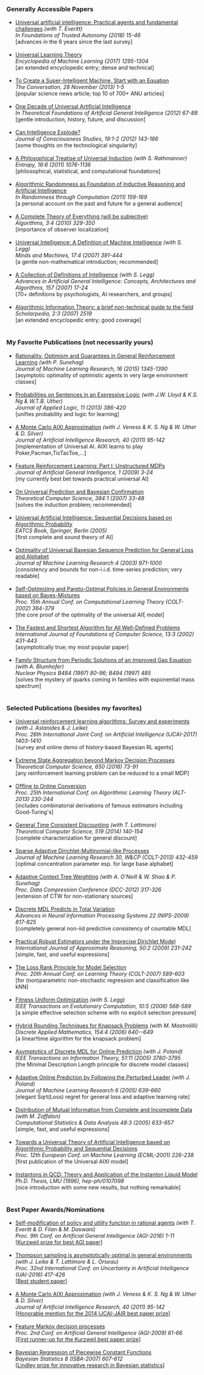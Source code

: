 <!-- ============================== -->
<h3><a name="simple">Generally Accessible Papers</a></h3>
<!-- ============================== -->
<ul>

<li><a href="http://hutter1.net/official/bib.htm#uaitas">Universal artificial intelligence: Practical agents and fundamental challenges</a> <i>(with T. Everitt)<br>
       In Foundations of Trusted Autonomy (2018) 15-46</i><br>
       [advances in the 6 years since the last survey]<br><br></li>
<li><a href="http://hutter1.net/official/bib.htm#unilearn">Universal Learning Theory</a><i><br>
       Encyclopedia of Machine Learning (2017) 1295-1304</i><br>
       [an extended encyclopedic entry; dense and technical]<br><br></li>
<li><a href="http://hutter1.net/official/bib.htm#uai4lay">To Create a Super-Intelligent Machine, Start with an Equation</a><br><i>
       The Conversation, 28 November (2013) 1-5</i><br>
       [popular science news article; top 10 of 700+ ANU articles]<br><br></li>
<li><a href="http://hutter1.net/official/bib.htm#uaigentle">One Decade of Universal Artificial Intelligence</a><i><br>
       In Theoretical Foundations of Artificial General Intelligence (2012) 67-88</i><br>
       [gentle introduction, history, future, and discussion]<br><br></li>
<li><a href="http://hutter1.net/official/bib.htm#singularity">Can Intelligence Explode?</a><i><br>
       Journal of Consciousness Studies, 19:1-2 (2012) 143-166</i><br>
       [some thoughts on the technological singularity]<br><br></li>
<li><a href="http://hutter1.net/official/bib.htm#uiphil">A Philosophical Treatise of Universal Induction</a> <i>(with S. Rathmanner)<br>
       Entropy, 16:6 (2011) 1076-1136</i><br>
       [philosophical, statistical, and computational foundations]<br><br></li>
<li><a href="http://hutter1.net/official/bib.htm#randai">Algorithmic Randomness as Foundation of Inductive Reasoning and Artificial Intelligence</a><i><br>
       In Randomness through Computation (2011) 159-169</i><br>
       [a personal account on the past and future for a general audience]<br><br></li>
<li><a href="http://hutter1.net/official/bib.htm#ctoex">A Complete Theory of Everything (will be subjective)</a><i><br>
       Algorithms, 3:4 (2010) 329-350</i><br>
       [importance of observer localization]<br><br></li>
<li><a href="http://hutter1.net/official/bib.htm#iorx">Universal Intelligence: A Definition of Machine Intelligence</a> <i>(with S. Legg)<br>
       Minds and Machines, 17:4 (2007) 391-444</i><br>
       [a gentle non-mathematical introduction; recommended]<br><br></li>
<li><a href="http://hutter1.net/official/bib.htm#idefs">A Collection of Definitions of Intelligence</a> <i>(with S. Legg)<br>
       Advances in Artificial General Intelligence: Concepts, Architectures and Algorithms, 157 (2007) 17-24</i><br>
       [70+ definitions by psychologists, AI researchers, and groups]<br><br></li>
<li><a href="http://hutter1.net/official/bib.htm#ait">Algorithmic Information Theory: a brief non-technical guide to the field</a> <i><br>
       Scholarpedia, 2:3 (2007) 2519</i><br>
       [an extended encyclopedic entry; good coverage]<br><br></li>
</ul>

<!-- ============================== -->
<h3><a name="favorite">My Favorite Publications (not necessarily yours)</a></h3>
<!-- ============================== -->

<ul>
<li><a href="http://hutter1.net/official/bib.htm#ratagentx">Rationality, Optimism and Guarantees in General Reinforcement Learning</a> <i>(with P. Sunehag)<br>
       Journal of Machine Learning Research, 16 (2015) 1345-1390</i><br>
       [asymptotic optimality of optimistic agents in very large environment classes]<br><br></li>
<li><a href="http://hutter1.net/official/bib.htm#problogic">Probabilities on Sentences in an Expressive Logic</a> <i>(with J.W. Lloyd &amp; K.S. Ng &amp; W.T.B. Uther)<br>
       Journal of Applied Logic, 11 (2013) 386-420</i><br>
       [unifies probability and logic for learning]<br><br></li>
<li><a href="http://hutter1.net/official/bib.htm#aixictwx">A Monte Carlo AIXI Approximation</a> <i>(with J. Veness &amp; K. S. Ng &amp; W. Uther &amp; D. Silver)<br>
       Journal of Artificial Intelligence Research, 40 (2011) 95-142</i><br>
       [implementation of Universal AI. AIXI learns to play Poker,Pacman,TicTacToe,...]<br><br></li>
<!--       [implementation &amp; application of the universal AI theory. AIXI learns to play Poker,Pacman,TicTacToe,...]<br><br></li> -->
<li><a href="http://hutter1.net/official/bib.htm#phimdpx">Feature Reinforcement Learning: Part I: Unstructured MDPs</a> <i><br>
       Journal of Artificial General Intelligence, 1 (2009) 3-24</i><br>
       [my currently best bet towards practical universal AI]<br><br></li>
<li><a href="http://hutter1.net/official/bib.htm#uspx">On Universal Prediction and Bayesian Confirmation</a> <i><br>
       Theoretical Computer Science, 384:1 (2007) 33-48</i><br>
       [solves the induction problem; recommended]<br><br></li>
<li><a href="http://hutter1.net/ai/uaibook.htm">Universal Artificial Intelligence: Sequential Decisions based on Algorithmic Probability</a> <i><br>
       EATCS Book, Springer, Berlin (2005)</i><br>
       [first complete and sound theory of AI]<br><br></li>
<!--       [elegant mathematical solution of the AI problem]<br><br></li> -->
<li><a href="http://hutter1.net/ai/optisp.htm">Optimality of Universal Bayesian Sequence Prediction for General Loss and Alphabet</a><br>
       <i>Journal of Machine Learning Research 4 (2003) 971-1000</i><br>
       [consistency and bounds for non-i.i.d. time-series prediction; very readable]<br><br></li>
<li><a href="http://hutter1.net/ai/selfopt.htm">Self-Optimizing and Pareto-Optimal Policies
       in General Environments based on Bayes-Mixtures</a><br>
       <i>Proc. 15th Annual Conf. on Computational Learning Theory (COLT-2002) 364-379</i><br>
       [the core proof of the optimality of the universal AI&#958; model]<br><br></li>
<li><a href="http://hutter1.net/ai/pfastprg.htm">
       The Fastest and Shortest Algorithm for All Well-Defined Problems</a><br>
       <i>International Journal of Foundations of Computer Science, 13:3 (2002) 431-443</i><br>
       [asymptotically true; my most popular paper]<br><br></li>
<li><a href="http://hutter1.net/physics/pfamily.htm">Family Structure from Periodic Solutions of an Improved Gap Equation</a> <i>(with A. Blumhofer)<br>
       Nuclear Physics B484 (1997) 80-96; B494 (1997) 485</i><br>
       [solves the mystery of quarks coming in families with exponential mass spectrum]<br><br></li>
</ul>

<!-- ============================== -->
<h3><a name="select">Selected Publications (besides my favorites)</a></h3>
<!-- ============================== -->
<!-- more selected publications
* Hutter:16aixideath (AGI),
* Hutter:15cnc (AAAI)
* Hutter:14pacmdpx (TCS) replace pacmdp
/ Hutter:12ctmrl (AAAI)
/ Hutter:11losspose (DICTA)
/ Hutter:10pdpx (ARXIV)
/ Hutter:09bayestreex (ARXIV)
? Hutter:09bcnax (BMCB)
/ Hutter:08phi (ARXIV)
-->

<ul>
<li><a href="http://hutter1.net/official/bib.htm#urlsurexp">Universal reinforcement learning algorithms: Survey and experiments</a> <i>(with J. Aslanides &amp; J. Leike)<br>
       Proc. 26th International Joint Conf. on Artificial Intelligence (IJCAI-2017) 1403-1410</i><br>
       [survey and online demo of history-based Bayesian RL agents]<br><br></li>
<li><a href="http://hutter1.net/official/bib.htm#exsaggx">Extreme State Aggregation beyond Markov Decision Processes</a> <i><br>
       Theoretical Computer Science, 650 (2016) 73-91</i><br>
       [any reinforcement learning problem can be reduced to a small MDP]<br><br></li>
<li><a href="http://hutter1.net/official/bib.htm#off2on">Offline to Online Conversion</a> <i><br>
       Proc. 25th International Conf. on Algorithmic Learning Theory (ALT-2013) 230-244</i><br>
       [includes combinatorial derivations of famous estimators including Good-Turing's]<br><br></li>
<li><a href="http://hutter1.net/official/bib.htm#tcdiscx">General Time Consistent Discounting</a> <i>(with T. Lattimore)<br>
       Theoretical Computer Science, 519 (2014) 140-154</i><br>
       [complete characterization for general discount]<br><br></li>
<li><a href="http://hutter1.net/official/bib.htm#sad">Sparse Adaptive Dirichlet-Multinomial-like Processes</a> <i><br>
       Journal of Machine Learning Research 30, W&amp;CP (COLT-2013) 432-459</i><br>
       [optimal concentration parameter esp. for large base alphabet]<br><br></li>
<!-- <li><a href="bib.htm#optopt">Optimistic Agents are Asymptotically Optimal</a> <i>(with P. Sunehag)<br>
       Proc. 25th Australasian Joint Conference on Artificial Intelligence (AusAI-2012) 15-26</i><br>
       [exploration strategy for general compact environment classes]<br><br></li> -->
<li><a href="http://hutter1.net/official/bib.htm#adapctw">Adaptive Context Tree Weighting</a> <i>(with A. O'Neill &amp; W. Shao &amp; P. Sunehag)<br>
       Proc. Data Compression Conference (DCC-2012) 317-326</i><br>
       [extension of CTW for non-stationary sources]<br><br></li>
<li><a href="http://hutter1.net/official/bib.htm#mdltvp">Discrete MDL Predicts in Total Variation</a> <i><br>
       Advances in Neural Information Processing Systems 22 (NIPS-2009) 817-825</i><br>
       [completely general non-iid predictive consistency of countable MDL]<br><br></li>
<li><a href="http://hutter1.net/official/bib.htm#idmx">Practical Robust Estimators under the Imprecise Dirichlet Model</a> <i><br>
       International Journal of Approximate Reasoning, 50:2 (2009) 231-242</i><br>
       [simple, fast, and useful expressions]<br><br></li>
<li><a href="http://hutter1.net/official/bib.htm#lorp">The Loss Rank Principle for Model Selection</a> <i><br>
       Proc. 20th Annual Conf. on Learning Theory (COLT-2007) 589-603</i><br>
       [for (non)parametric non-stochastic regression and classification like kNN]<br><br></li>
<!-- <li><a href="../ai/mlconvx.htm">Universal Convergence of Semimeasures on Individual Random Sequences</a> <i>(with An. A. Muchnik)<br>
       Proc. 15th International Conf. on Algorithmic Learning Theory (ALT-2004) 234-248</i></li> -->
<li><a href="http://hutter1.net/official/bib.htm#fuo">Fitness Uniform Optimization</a> <i>(with S. Legg)<br>
       IEEE Transactions on Evolutionary Computation, 10:5 (2006) 568-589</i><br>
       [a simple effective selection scheme with no explicit selection pressure]<br><br></li>
<li><a href="http://hutter1.net/ai/knapsack.htm">Hybrid Rounding Techniques for Knapsack Problems</a> <i>(with M. Mastrolilli)<br>
       Discrete Applied Mathematics, 154:4 (2006) 640--649</i><br>
       [a linear!time algorithm for the knapsack problem]<br><br></li>
<li><a href="http://hutter1.net/official/bib.htm#mdl2px">Asymptotics of Discrete MDL for Online Prediction</a> <i>(with J. Poland)<br>
       IEEE Transactions on Information Theory, 51:11 (2005) 3780-3795</i><br>
       [the Minimal Description Length principle for discrete model classes]<br><br></li>
<li><a href="http://hutter1.net/ai/expertx.htm">Adaptive Online Prediction by Following the Perturbed Leader</a> <i>(with J. Poland)<br>
       Journal of Machine Learning Research 6 (2005) 639-660</i><br>
       [elegant Sqrt(Loss) regret for general loss and adaptive learning rate]<br><br></li>
<!-- <li><a href="../ai/fussexp.htm">Tournament versus Fitness Uniform Selection</a> <i>(with S. Legg and A. Kumar)<br>
       Proc. 2004 Congress on Evolutionary Computation (CEC-2004) 2144-2151</i></li> -->
<li><a href="http://hutter1.net/ai/mifs.htm">Distribution of Mutual Information from Complete and Incomplete Data</a> <i>(with M. Zaffalon)<br>
       Computational Statistics &amp; Data Analysis 48:3 (2005) 633-657</i><br>
       [simple, fast, and useful expressions]<br><br></li>
<!-- <li><a href="../ai/unipriors.htm">One the Existence and Convergence of Computable Universal Priors</a> <i><br>
       Proc. 14th International Conf. on Algorithmic Learning Theory (ALT-2003) 298-312</i></li> -->
<!-- <li><a href="../ai/unimdl.htm">Sequence Prediction based on Monotone Complexity</a> <i><br>
       Proc. 16th Annual Conf. on Learning Theory (COLT-2003) 506-521</i></li> -->
<li><a href="http://hutter1.net/ai/paixi.htm">Towards a Universal Theory of Artificial
       Intelligence based on Algorithmic Probability and Sequential Decisions</a> <br>
       <i>Proc. 12th European Conf. on Machine Learning (ECML-2001) 226-238</i><br>
       [first publication of the Universal AIXI model]<br><br></li>
<li><a href="http://hutter1.net/physics/pdise.htm">Instantons in QCD: Theory and Application of the
       Instanton Liquid Model </a><br>
       <i>Ph.D. Thesis, LMU (1996), hep-ph/0107098</i><br>
       [nice introduction with some new results, but nothing remarkable]<br><br></li>
</ul>

<!-- ============================== -->
<h3><a name="best">Best Paper Awards/Nominations</a></h3>
<!-- ============================== -->
<!-- 
* Hutter:16selfmod (AGI) "Kurzweil Prize for Best AGI Paper"
* Hutter:16thompgrl (UAI) "Best student paper"
* Hutter:11aixictwx (JAIR) "Honorable Mention for the 2014 IJCAI-JAIR Best Paper Prize."
* Hutter:09phimdp (AGI) "First Runner-Up for the Kurzweil Best Paper Award"
* Hutter:07pcreg (ISBA) "Lindley best paper prize"
-->

<ul>
<li><a href="http://hutter1.net/official/bib.htm#selfmod">Self-modification of policy and utility function in rational agents</a> <i>(with T. Everitt &amp; D. Filan &amp; M. Daswani)<br>
       Proc. 9th Conf. on Artificial General Intelligence (AGI-2016) 1-11</i><br>
       [<a href="http://agi-conf.org/2016/prizes/">Kurzweil prize for best AGI paper</a>]<br><br></li>
<li><a href="http://hutter1.net/official/bib.htm#thompgrl">Thompson sampling is asymptotically optimal in general environments</a> <i>(with J. Leike &amp; T. Lattimore &amp; L. Orseau)<br>
       Proc. 32nd International Conf. on Uncertainty in Artificial  Intelligence (UAI-2016) 417-426</i><br>
       [<a href="http://auai.org/uai2016/program.php">Best student paper</a>]<br><br></li>
<li><a href="http://hutter1.net/official/bib.htm#aixictwx">A Monte Carlo AIXI Approximation</a> <i>(with J. Veness &amp; K. S. Ng &amp; W. Uther &amp; D. Silver)<br>
       Journal of Artificial Intelligence Research, 40 (2011) 95-142</i><br>
       [<a href="https://www.jair.org/bestpaper.html">Honorable mention for the 2014 IJCAI-JAIR best paper prize</a>]<br><br></li>
<li><a href="http://hutter1.net/official/bib.htm#phimdp">Feature Markov decision processes</a> <i><br>
       Proc. 2nd Conf. on Artificial General Intelligence (AGI-2009) 61-66</i><br>
       [<a href="http://agi-conf.org/2009/kurzweilprize.php">First runner-up for the Kurzweil best paper prize</a>]<br><br></li>
<li><a name="pcreg" href="http://hutter1.net/official/bib.htm#pcreg">Bayesian Regression of Piecewise Constant Functions</a> <i><br>
       Bayesian Statistics 8 (ISBA-2007) 607-612</i><br>
       [<a href="https://bayesian.org/project/lindley-prize/">Lindley prize for innovative research in Bayesian statistics</a>]<br><br></li>
</ul>
